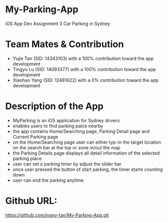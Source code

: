 # My-Parking-App
iOS App Dev Assignment 3 Car Parking in Sydney

# Team Mates & Contribution
- Yujie Tan (SID: 14343103) with a 100% contribution toward the app development
- Tingyu Lu (SID: 14093377) with a 100% contribution toward the app development
- Xiaohao Yang (SID: 12481622) with a 0% contribution toward the app development

# Description of the App
- MyParking is an iOS application for Sydney drivers
- enables users to find parking palce nearby 
- the app contains Home/Searching page, Parking Detail page and Current Parking page
- on the Home/Searching page user can either typ-in the target location on the search bar at the top or zone in/out the map
- the Parking Details page displays all detail information of the selected parking place
- user can set a parking timer by adjust the slider bar
- once user pressed the button of start parking, the timer starts counting down
- user can end the parking anytime

# Github URL:
https://github.com/ivany-tan/My-Parking-App.git
